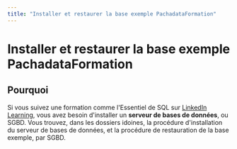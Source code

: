 ```yaml
---
title: "Installer et restaurer la base exemple PachadataFormation"
---
```


# Installer et restaurer la base exemple PachadataFormation

## Pourquoi

Si vous suivez une formation comme l'Essentiel de SQL sur [LinkedIn Learning](https://www.linkedin.com/learning/l-essentiel-de-sql-10479521/), vous avez besoin d'installer un **serveur de bases de données**, ou SGBD. Vous trouvez, dans les dossiers idoines, la procédure d'installation du serveur de bases de données, et la procédure de restauration de la base exemple, par SGBD.
